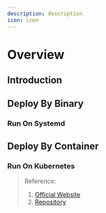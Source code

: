 ```yaml
---
description: description
icon: icon
---
```


# Overview

## Introduction

## Deploy By Binary

### Run On Systemd

## Deploy By Container

### Run On Kubernetes

> Reference:
>
> 1. [Official Website](#)
> 2. [Repository](#)
